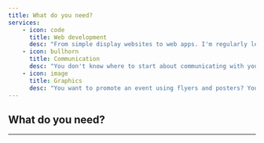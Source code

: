 ```yaml
---
title: What do you need?
services:
    - icon: code
      title: Web development
      desc: "From simple display websites to web apps. I'm regularly learning new tools so that I can offer you a solution customized to your specific needs."
    - icon: bullhorn
      title: Communication
      desc: "You don't know where to start about communicating with your clients, or even with your staff? You would like to keep up with the times? You need to boost your marketing? Promote a specific event or product?"
    - icon: image
      title: Graphics
      desc: "You want to promote an event using flyers and posters? You need a new business card?"
---
```


## What do you need?

---
